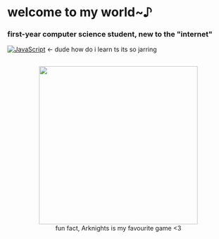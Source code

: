 # welcome to my world~♪

### first-year computer science student, new to the "internet"

[![JavaScript](https://img.shields.io/badge/JavaScript-F7DF1E?logo=javascript&logoColor=000)](#) <- dude how do i learn ts its so jarring

##

<p align="center">
  <img src="https://arknights.wiki.gg/images/Exusiai_the_New_Covenant.png" width=360">
  <br>
  fun fact, Arknights is my favourite game <3
</p>
